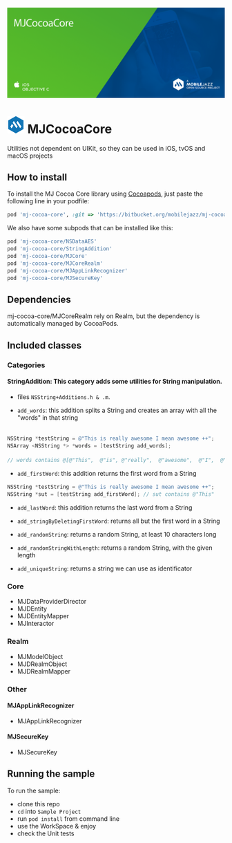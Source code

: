 ![MJCocoaCore](https://raw.githubusercontent.com/mobilejazz/metadata/master/images/banners/mobile-jazz-mjcocoacore.png)

# ![Mobile Jazz Badge](https://raw.githubusercontent.com/mobilejazz/metadata/master/images/icons/mj-40x40.png) MJCocoaCore

Utilities not dependent on UIKit, so they can be used in iOS, tvOS and macOS projects


## How to install


To install the MJ Cocoa Core library using [Cocoapods](https://cocoapods.org/), just paste the following line in your podfile:
```ruby
pod 'mj-cocoa-core', :git => 'https://bitbucket.org/mobilejazz/mj-cocoa-core.git', :tag => '1.0.0'
```

We also have some subpods that can be installed like this:
```ruby
pod 'mj-cocoa-core/NSDataAES'
pod 'mj-cocoa-core/StringAddition'
pod 'mj-cocoa-core/MJCore'
pod 'mj-cocoa-core/MJCoreRealm'
pod 'mj-cocoa-core/MJAppLinkRecognizer'
pod 'mj-cocoa-core/MJSecureKey'
```

## Dependencies

mj-cocoa-core/MJCoreRealm rely on Realm, but the dependency is automatically managed by CocoaPods.

## Included classes
### Categories

#### StringAddition: This category adds some utilities for String manipulation.

- files `NSString+Additions.h & .m`. 

- `add_words`: this addition splits a String and creates an array with all the "words" in that string

```objectivec

NSString *testString = @"This is really awesome I mean awesome ++";
NSArray <NSString *> *words = [testString add_words];

// words contains @[@"This",  @"is", @"really",  @"awesome",  @"I",  @"mean",  @"awesome",  @"++"]

```

- `add_firstWord`: this addition returns the first word from a String

```objectivec
NSString *testString = @"This is really awesome I mean awesome ++";
NSString *sut = [testString add_firstWord]; // sut contains @"This"
```

- `add_lastWord`: this addition returns the last word from a String

- `add_stringByDeletingFirstWord`: returns all but the first word in a String

- `add_randomString`: returns a random String, at least 10 characters long

- `add_randomStringWithLength`: returns a random String, with the given length

- `add_uniqueString`: returns a string we can use as identificator

### Core
- MJDataProviderDirector
- MJDEntity
- MJDEntityMapper
- MJInteractor

### Realm
- MJModelObject
- MJDRealmObject
- MJDRealmMapper

### Other
#### MJAppLinkRecognizer
- MJAppLinkRecognizer

#### MJSecureKey

- MJSecureKey

## Running the sample

To run the sample:

- clone this repo
- `cd` into `Sample Project`
- run `pod install` from command line
- use the WorkSpace & enjoy
- check the Unit tests 